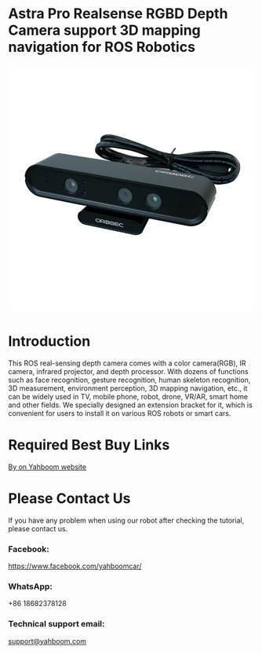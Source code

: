# Astra Pro Realsense RGBD Depth Camera support 3D mapping navigation for ROS Robotics
![](https://github.com/YahboomTechnology/Astra-Pro-Depth-Camera/blob/main/Astra-Pro-Depth-Camera.jpg)
# Introduction
This ROS real-sensing depth camera comes with a color camera(RGB), IR camera, infrared projector, and depth processor. With dozens of functions such as face recognition, gesture recognition, human skeleton recognition, 3D measurement, environment perception, 3D mapping navigation, etc., it can be widely used in TV, mobile phone, robot, drone, VR/AR, smart home and other fields. We specially designed an extension bracket for it, which is convenient for users to install it on various ROS robots or smart cars.

# Required Best Buy Links
[By on Yahboom website](https://category.yahboom.net/products/astra_pro)


# Please Contact Us
If you have any problem when using our robot after checking the tutorial, please contact us.

### Facebook: 
https://www.facebook.com/yahboomcar/ 
  
### WhatsApp:
+86 18682378128

### Technical support email: 
support@yahboom.com
